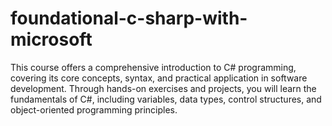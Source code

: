 # foundational-c-sharp-with-microsoft
This course offers a comprehensive introduction to C# programming, covering its core concepts, syntax, and practical application in software development.  Through hands-on exercises and projects, you will learn the fundamentals of C#, including variables, data types, control structures, and object-oriented programming principles.

